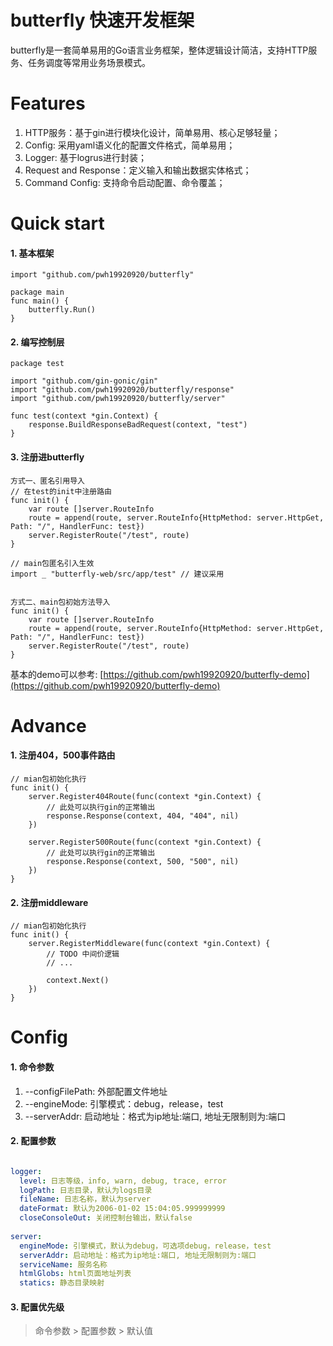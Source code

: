 # butterfly 快速开发框架

butterfly是一套简单易用的Go语言业务框架，整体逻辑设计简洁，支持HTTP服务、任务调度等常用业务场景模式。
# Features
1. HTTP服务：基于gin进行模块化设计，简单易用、核心足够轻量；
2. Config: 采用yaml语义化的配置文件格式，简单易用；
3. Logger: 基于logrus进行封装；
4. Request and Response：定义输入和输出数据实体格式；
5. Command Config: 支持命令启动配置、命令覆盖；

# Quick start

#### 1. 基本框架

```
import "github.com/pwh19920920/butterfly"

package main
func main() {
    butterfly.Run()
}
```

#### 2. 编写控制层
```
package test

import "github.com/gin-gonic/gin"
import "github.com/pwh19920920/butterfly/response"
import "github.com/pwh19920920/butterfly/server"

func test(context *gin.Context) {
    response.BuildResponseBadRequest(context, "test")
}
```

#### 3. 注册进butterfly

```
方式一、匿名引用导入
// 在test的init中注册路由
func init() {
    var route []server.RouteInfo
    route = append(route, server.RouteInfo{HttpMethod: server.HttpGet, Path: "/", HandlerFunc: test})
    server.RegisterRoute("/test", route)
}

// main包匿名引入生效
import _ "butterfly-web/src/app/test" // 建议采用


方式二、main包初始方法导入
func init() {
    var route []server.RouteInfo
    route = append(route, server.RouteInfo{HttpMethod: server.HttpGet, Path: "/", HandlerFunc: test})
    server.RegisterRoute("/test", route)
}
```

基本的demo可以参考: [https://github.com/pwh19920920/butterfly-demo](https://github.com/pwh19920920/butterfly-demo)

# Advance
#### 1. 注册404，500事件路由
```
// mian包初始化执行
func init() {
    server.Register404Route(func(context *gin.Context) {
        // 此处可以执行gin的正常输出
        response.Response(context, 404, "404", nil)
    })

    server.Register500Route(func(context *gin.Context) {
        // 此处可以执行gin的正常输出
        response.Response(context, 500, "500", nil)
    })
}
```

#### 2. 注册middleware
```
// mian包初始化执行
func init() {
    server.RegisterMiddleware(func(context *gin.Context) {
        // TODO 中间价逻辑
        // ...
        
        context.Next()
    })
}
```

# Config
#### 1. 命令参数
1. --configFilePath: 外部配置文件地址
2. --engineMode: 引擎模式：debug，release，test
3. --serverAddr: 启动地址：格式为ip地址:端口, 地址无限制则为:端口

#### 2. 配置参数
```yaml

logger:
  level: 日志等级，info, warn, debug, trace, error
  logPath: 日志目录，默认为logs目录
  fileName: 日志名称，默认为server
  dateFormat: 默认为2006-01-02 15:04:05.999999999
  closeConsoleOut: 关闭控制台输出，默认false
  
server:
  engineMode: 引擎模式，默认为debug，可选项debug，release，test
  serverAddr: 启动地址：格式为ip地址:端口, 地址无限制则为:端口
  serviceName: 服务名称
  htmlGlobs: html页面地址列表
  statics: 静态目录映射
```
#### 3. 配置优先级
> 命令参数 > 配置参数 > 默认值